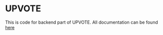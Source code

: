 # UPVOTE
This is code for backend part of UPVOTE.
All documentation can be found [here](https://github.com/LukaPavicic/upvote) 